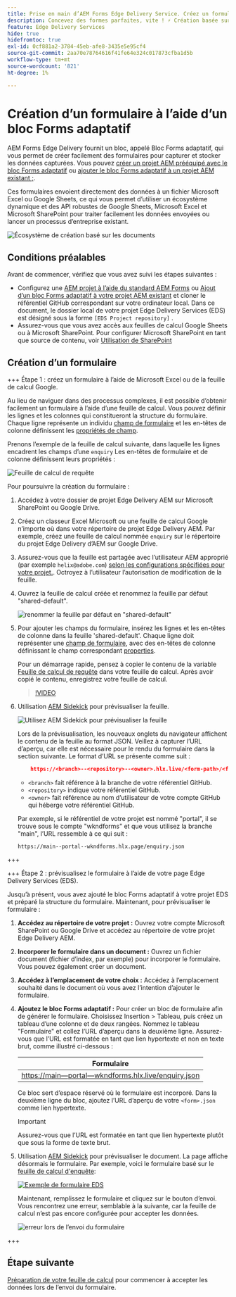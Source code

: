```yaml
---
title: Prise en main d’AEM Forms Edge Delivery Service. Créez un formulaire.
description: Concevez des formes parfaites, vite ! ⚡ Création basée sur des documents de diffusion AEM Forms Edge = vitesse époustouflante et formulaires compatibles avec l’optimisation pour les moteurs de recherche et les utilisateurs plus heureux.
feature: Edge Delivery Services
hide: true
hidefromtoc: true
exl-id: 0cf881a2-3784-45eb-afe8-3435e5e95cf4
source-git-commit: 2aa70e78764616f41fe64e324c017873cfba1d5b
workflow-type: tm+mt
source-wordcount: '821'
ht-degree: 1%

---
```


# Création d’un formulaire à l’aide d’un bloc Forms adaptatif

AEM Forms Edge Delivery fournit un bloc, appelé Bloc Forms adaptatif, qui vous permet de créer facilement des formulaires pour capturer et stocker les données capturées. Vous pouvez [créer un projet AEM prééquipé avec le bloc Forms adaptatif](/help/edge/docs/forms/tutorial.md#create-a-new-aem-project-pre-equipped-with-adaptive-forms-block) ou [ajouter le bloc Forms adaptatif à un projet AEM existant ;](/help/edge/docs/forms/tutorial.md#add-adaptive-forms-block-to-your-existing-aem-project).

Ces formulaires envoient directement des données à un fichier Microsoft Excel ou Google Sheets, ce qui vous permet d’utiliser un écosystème dynamique et des API robustes de Google Sheets, Microsoft Excel et Microsoft SharePoint pour traiter facilement les données envoyées ou lancer un processus d’entreprise existant.

![Écosystème de création basé sur les documents](/help/edge/assets/document-based-authoring-workflow-create-form.png)




## Conditions préalables

Avant de commencer, vérifiez que vous avez suivi les étapes suivantes :

* Configurez une [AEM projet à l’aide du standard AEM Forms](/help/edge/docs/forms/tutorial.md#create-a-new-aem-project-pre-equipped-with-adaptive-forms-block) ou [Ajout d’un bloc Forms adaptatif à votre projet AEM existant](/help/edge/docs/forms/tutorial.md#add-adaptive-forms-block-to-your-existing-aem-project) et cloner le référentiel GitHub correspondant sur votre ordinateur local.
Dans ce document, le dossier local de votre projet Edge Delivery Services (EDS) est désigné sous la forme `[EDS Project repository]` .
* Assurez-vous que vous avez accès aux feuilles de calcul Google Sheets ou à Microsoft SharePoint. Pour configurer Microsoft SharePoint en tant que source de contenu, voir [Utilisation de SharePoint](https://www.aem.live/docs/setup-customer-sharepoint)



## Création d’un formulaire

<!-- 

+++ Step 1: Add the Adaptive Forms Block to your Edge Delivery Services (EDS) project.

The Adaptive  empowers users to create forms for an Edge Delivery ServicesSite. However, this block isn't included in the default AEM boilerplate (used to create an Edge Delivery Services project). To seamlessly integrate the Adaptive Forms Block into your Edge Delivery Services project:

1. **Clone the Adaptive Forms Block repository**: Clone the [Adaptive Forms Block repository](https://github.com/adobe-rnd/form-block) on your local machine. It contains the code to render the form on an EDS webpage. In this document, the local folder of your Forms Block repository is referred as `[Adaptive Forms Block repository]`.
1. **Locate the Adaptive Forms Block Repository:** Access the [Adaptive Forms Block repository]/blocks/src folder and copy its content. 

1. on your local machine and copy the `form` folder. 
1. **Paste the Adaptive Forms Block's code into your EDS Project:**
Navigate to the [EDS Project repository]/blocks/ folder on your local machine and create a 'form' folder. Paste the `[Adaptive Forms Block repository]/blocks/src content`, copied in perevious step to the `[EDS Project repository]/blocks/form` folder.
1. **Commit Changes to GitHub:** Check in the `[EDS Project repository]/blocks/form` folder and its underlying files to your Edge Delivery Services project on GitHub.

After completing these steps, the Adaptive Forms Block is successfully added to your Edge Delivery Services (EDS) project repository on GitHub. You can now create and add forms to a EDS Sites page.
 

**Troubleshooting GitHub build issues**

Ensure a smooth GitHub build process by addressing potential issues:

* **Resolve Module Path Error:**
    If you encounter the error "Unable to resolve path to module "'../../scripts/lib-franklin.js'", navigate to the [EDS Project]/blocks/forms/form.js file. Update the import statement by replacing the lib-franklin.js file with the aem.js file.

* **Handle Linting Errors:**
    Should you come across any linting errors, you can bypass them. Open the [EDS Project]/package.json file and modify the "lint" script from "lint": "npm run lint:js && npm run lint:css" to "lint": "echo 'skipping linting for now'". Save the file and commit the changes to your GitHub project.

+++

-->

+++ Étape 1 : créez un formulaire à l’aide de Microsoft Excel ou de la feuille de calcul Google.

Au lieu de naviguer dans des processus complexes, il est possible d’obtenir facilement un formulaire à l’aide d’une feuille de calcul. Vous pouvez définir les lignes et les colonnes qui constitueront la structure du formulaire. Chaque ligne représente un individu [champ de formulaire](/help/edge/docs/forms/form-components.md#available-components) et les en-têtes de colonne définissent les [propriétés de champ](/help/edge/docs/forms/form-components.md#components-properties).

Prenons l’exemple de la feuille de calcul suivante, dans laquelle les lignes encadrent les champs d’une `enquiry` Les en-têtes de formulaire et de colonne définissent leurs propriétés :

![Feuille de calcul de requête](/help/edge/assets/enquiry-form-spreadsheet.png)

Pour poursuivre la création du formulaire :

1. Accédez à votre dossier de projet Edge Delivery AEM sur Microsoft SharePoint ou Google Drive.

1. Créez un classeur Excel Microsoft ou une feuille de calcul Google n’importe où dans votre répertoire de projet Edge Delivery AEM. Par exemple, créez une feuille de calcul nommée `enquiry` sur le répertoire du projet Edge Delivery d’AEM sur Google Drive.

1. Assurez-vous que la feuille est partagée avec l’utilisateur AEM approprié (par exemple `helix@adobe.com`) [selon les configurations spécifiées pour votre projet.](https://www.aem.live/docs/setup-customer-sharepoint). Octroyez à l’utilisateur l’autorisation de modification de la feuille.

1. Ouvrez la feuille de calcul créée et renommez la feuille par défaut &quot;shared-default&quot;.

   ![renommer la feuille par défaut en &quot;shared-default&quot;](/help/edge/assets/rename-sheet-to-shared-default.png)

1. Pour ajouter les champs du formulaire, insérez les lignes et les en-têtes de colonne dans la feuille &#39;shared-default&#39;. Chaque ligne doit représenter une [champ de formulaire](/help/edge/docs/forms/form-components.md#available-components), avec des en-têtes de colonne définissant le champ correspondant [properties](/help/edge/docs/forms/form-components.md#components-properties).

   Pour un démarrage rapide, pensez à copier le contenu de la variable [Feuille de calcul de requête](https://docs.google.com/spreadsheets/d/196lukD028RDK_evBelkOonPxC7w0l_IiJ-Yx3DvMfNk/edit#gid=0) dans votre feuille de calcul. Après avoir copié le contenu, enregistrez votre feuille de calcul.

   >[!VIDEO](https://video.tv.adobe.com/v/3427468?quality=12&learn=on)


1. Utilisation [AEM Sidekick](https://www.aem.live/developer/tutorial#preview-and-publish-your-content) pour prévisualiser la feuille.

   ![Utilisez AEM Sidekick pour prévisualiser la feuille](/help/edge/assets/preview-form.png)

   Lors de la prévisualisation, les nouveaux onglets du navigateur affichent le contenu de la feuille au format JSON. Veillez à capturer l’URL d’aperçu, car elle est nécessaire pour le rendu du formulaire dans la section suivante. Le format d’URL se présente comme suit :


   ```JSON
       https://<branch>--<repository>--<owner>.hlx.live/<form-path>/<form-file-name>.json
   ```

   * `<branch>` fait référence à la branche de votre référentiel GitHub.
   * `<repository>` indique votre référentiel GitHub.
   * `<owner>` fait référence au nom d’utilisateur de votre compte GitHub qui héberge votre référentiel GitHub.

   Par exemple, si le référentiel de votre projet est nommé &quot;portal&quot;, il se trouve sous le compte &quot;wkndforms&quot; et que vous utilisez la branche &quot;main&quot;, l’URL ressemble à ce qui suit :

   `https://main--portal--wkndforms.hlx.page/enquiry.json`


+++

+++ Étape 2 : prévisualisez le formulaire à l’aide de votre page Edge Delivery Services (EDS).


Jusqu’à présent, vous avez ajouté le bloc Forms adaptatif à votre projet EDS et préparé la structure du formulaire. Maintenant, pour prévisualiser le formulaire :

1. **Accédez au répertoire de votre projet :** Ouvrez votre compte Microsoft SharePoint ou Google Drive et accédez au répertoire de votre projet Edge Delivery AEM.

1. **Incorporer le formulaire dans un document :** Ouvrez un fichier document (fichier d’index, par exemple) pour incorporer le formulaire. Vous pouvez également créer un document.

1. **Accédez à l’emplacement de votre choix :** Accédez à l’emplacement souhaité dans le document où vous avez l’intention d’ajouter le formulaire.

1. **Ajoutez le bloc Forms adaptatif :** Pour créer un bloc de formulaire afin de générer le formulaire. Choisissez Insertion > Tableau, puis créez un tableau d’une colonne et de deux rangées. Nommez le tableau &quot;Formulaire&quot; et collez l’URL d’aperçu dans la deuxième ligne. Assurez-vous que l’URL est formatée en tant que lien hypertexte et non en texte brut, comme illustré ci-dessous :

   | Formulaire |
   |---|
   | [https://main—portal—wkndforms.hlx.live/enquiry.json](https://main--portal--wkndforms.hlx.live/enquiry.json) |

   Ce bloc sert d’espace réservé où le formulaire est incorporé. Dans la deuxième ligne du bloc, ajoutez l’URL d’aperçu de votre `<form>.json` comme lien hypertexte.

   >[!IMPORTANT]
   >
   >
   > Assurez-vous que l’URL est formatée en tant que lien hypertexte plutôt que sous la forme de texte brut.


1. Utilisation [AEM Sidekick](https://www.aem.live/developer/tutorial#preview-and-publish-your-content) pour prévisualiser le document. La page affiche désormais le formulaire. Par exemple, voici le formulaire basé sur le [feuille de calcul d&#39;enquête](https://docs.google.com/spreadsheets/d/196lukD028RDK_evBelkOonPxC7w0l_IiJ-Yx3DvMfNk/edit#gid=0):


   [![Exemple de formulaire EDS](/help/edge/assets/eds-form.png)](https://main--portal--wkndforms.hlx.live/)

   Maintenant, remplissez le formulaire et cliquez sur le bouton d’envoi. Vous rencontrez une erreur, semblable à la suivante, car la feuille de calcul n’est pas encore configurée pour accepter les données.

   ![erreur lors de l’envoi du formulaire](/help/edge/assets/form-error.png)

+++


## Étape suivante

[Préparation de votre feuille de calcul](/help/edge/docs/forms/submit-forms.md) pour commencer à accepter les données lors de l’envoi du formulaire.



